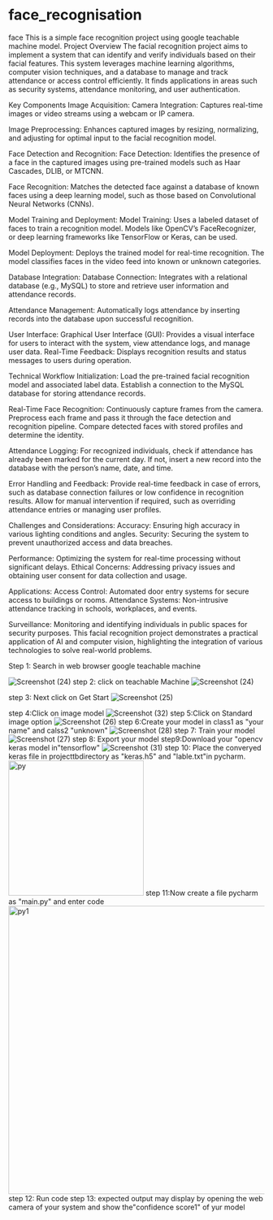 # face_recognisation
face
This is a simple face recognition project using google teachable machine model. Project Overview The facial recognition project aims to implement a system that can identify and verify individuals based on their facial features. This system leverages machine learning algorithms, computer vision techniques, and a database to manage and track attendance or access control efficiently. It finds applications in areas such as security systems, attendance monitoring, and user authentication.

Key Components Image Acquisition: Camera Integration: Captures real-time images or video streams using a webcam or IP camera.

Image Preprocessing: Enhances captured images by resizing, normalizing, and adjusting for optimal input to the facial recognition model.

Face Detection and Recognition: Face Detection: Identifies the presence of a face in the captured images using pre-trained models such as Haar Cascades, DLIB, or MTCNN.

Face Recognition: Matches the detected face against a database of known faces using a deep learning model, such as those based on Convolutional Neural Networks (CNNs).

Model Training and Deployment: Model Training: Uses a labeled dataset of faces to train a recognition model. Models like OpenCV’s FaceRecognizer, or deep learning frameworks like TensorFlow or Keras, can be used.

Model Deployment: Deploys the trained model for real-time recognition. The model classifies faces in the video feed into known or unknown categories.

Database Integration: Database Connection: Integrates with a relational database (e.g., MySQL) to store and retrieve user information and attendance records.

Attendance Management: Automatically logs attendance by inserting records into the database upon successful recognition.

User Interface: Graphical User Interface (GUI): Provides a visual interface for users to interact with the system, view attendance logs, and manage user data. Real-Time Feedback: Displays recognition results and status messages to users during operation.

Technical Workflow Initialization: Load the pre-trained facial recognition model and associated label data. Establish a connection to the MySQL database for storing attendance records.

Real-Time Face Recognition: Continuously capture frames from the camera. Preprocess each frame and pass it through the face detection and recognition pipeline. Compare detected faces with stored profiles and determine the identity.

Attendance Logging: For recognized individuals, check if attendance has already been marked for the current day. If not, insert a new record into the database with the person’s name, date, and time.

Error Handling and Feedback: Provide real-time feedback in case of errors, such as database connection failures or low confidence in recognition results. Allow for manual intervention if required, such as overriding attendance entries or managing user profiles.

Challenges and Considerations: Accuracy: Ensuring high accuracy in various lighting conditions and angles. Security: Securing the system to prevent unauthorized access and data breaches.

Performance: Optimizing the system for real-time processing without significant delays. Ethical Concerns: Addressing privacy issues and obtaining user consent for data collection and usage.

Applications: Access Control: Automated door entry systems for secure access to buildings or rooms. Attendance Systems: Non-intrusive attendance tracking in schools, workplaces, and events.

Surveillance: Monitoring and identifying individuals in public spaces for security purposes. This facial recognition project demonstrates a practical application of AI and computer vision, highlighting the integration of various technologies to solve real-world problems.

Step 1: Search in web browser google teachable machine

![Screenshot (24)](https://github.com/user-attachments/assets/7d5a707f-4d91-4545-ba05-555b7f7a4fda)
step 2: click on teachable Machine
![Screenshot (24)](https://github.com/user-attachments/assets/903efb5c-ade2-4350-b67c-bfbccd79097a)

step 3: Next click on Get Start
![Screenshot (25)](https://github.com/user-attachments/assets/a6c07a25-ed8a-4e56-bb15-ff1c5d6abc81)

step 4:Click on image model
![Screenshot (32)](https://github.com/user-attachments/assets/041047ce-e5c4-4c4b-adf9-31ff351e1f0f)
step 5:Click on Standard image option
![Screenshot (26)](https://github.com/user-attachments/assets/42d5ed2a-a857-4946-bce1-d602f39f884d)
step 6:Create your model in class1 as "your name" and calss2 "unknown"
![Screenshot (28)](https://github.com/user-attachments/assets/f1c6be40-3659-45d5-a705-65525744089b)
step 7: Train your model
![Screenshot (27)](https://github.com/user-attachments/assets/7db92bf6-c1f1-4b25-99a7-b920e042f920)
step 8: Export your model step9:Download your "opencv keras model in"tensorflow"
![Screenshot (31)](https://github.com/user-attachments/assets/394ccc36-c922-4c6b-9cac-0f042b60c2c9)
step 10: Place the converyed keras file in projecttbdirectory as "keras.h5" and "lable.txt"in pycharm.
<img width="266" alt="py" src="https://github.com/user-attachments/assets/ffd40620-dda9-4139-86f3-3d24859741bb" />
step 11:Now create a file pycharm as "main.py" and enter code
<img width="568" alt="py1" src="https://github.com/user-attachments/assets/32428358-00fb-4d1a-95cd-528eb3989ab9" />
step 12: Run code
step 13: expected output may display by opening the web camera of your system and show the"confidence score1" of yur model








